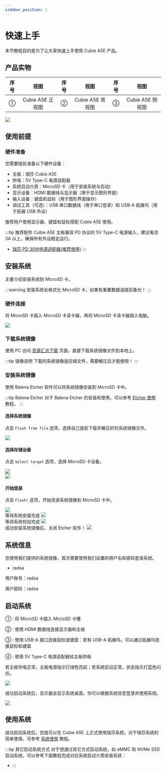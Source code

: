 ```yaml
---
sidebar_position: 1
---
```


# 快速上手

本节教程目的是为了让大家快速上手使用 Cubie A5E 产品。

## 产品实物

| 序号 |       视图       | 序号 |       视图       | 序号 |       视图       |
| :--: | :--------------: | :--: | :--------------: | :--: | :--------------: |
|  ①   | Cubie A5E 正视图 |  ②   | Cubie A5E 背视图 |  ③   | Cubie A5E 侧视图 |

<div style={{textAlign: 'center'}}>
   <img src="/img/cubie/a5e/cubie_a5e_view.webp" style={{width: '100%', maxWidth: '1200px'}} />
</div>

## 使用前提

### 硬件准备

您需要提前准备以下硬件设备：

- 主板：瑞莎 Cubie A5E
- 供电：5V Type-C 电源适配器
- 系统启动介质：MicroSD 卡（用于安装系统与启动）
- 显示设备：HDMI 数据线与显示器（用于显示图形界面）
- 输入设备：键盘和鼠标（用于图形界面操作）
- 调试工具（可选）：USB 串口数据线（用于串口登录）和 USB-A 拓展坞（用于拓展 USB 外设）

推荐用户使用显示器、键盘和鼠标搭配 Cubie A5E 使用。

:::tip 推荐配件
Cubie A5E 主板兼容 PD 协议的 5V Type-C 电源输入，建议电流 3A 以上，确保所有外设稳定运行。

- [瑞莎 PD 30W电源适配器(推荐使用)](https://radxa.com/products/accessories/power-pd-30w)
  :::

## 安装系统

主要介绍安装系统到 MicroSD 卡。

:::warning
安装系统会格式化 MicroSD 卡，如果有重要数据请提前备份！
:::

### 硬件连接

将 MicroSD 卡插入 MicroSD 卡读卡器，再将 MicroSD 卡读卡器插入电脑。

<div style={{ textAlign: "center" }}>
  <img
    src="/img/common/radxa-os/install-system/sd-reader.webp"
    style={{ width: "100%", maxWidth: "1200px" }}
  />
</div>

### 下载系统镜像

使用 PC 访问 [资源汇总下载](../download) 页面，直接下载系统镜像文件到本地上。

:::tip 镜像说明
下载的系统镜像是压缩文件，需要解压后才能使用！
:::

### 安装系统镜像

使用 Balena Etcher 软件可以将系统镜像安装到 MicroSD 卡中。

:::tip Balena Etcher
对于 Balena Etcher 的安装和使用，可以参考 [Etcher 使用](/common/radxa-os/install-system/balena-etcher) 教程。
:::

#### 选择系统镜像

点击 `Flash from file` 选项，选择自己提前下载并解压好的系统镜像文件。

<div style={{ textAlign: "center" }}>
  <img
    src="/img/common/radxa-os/install-system/etcher-select-image.webp"
    style={{ width: "100%", maxWidth: "1200px" }}
  />
</div>

#### 选择存储设备

点击 `Select target` 选项，选择 MicroSD 卡设备。

<div style={{ textAlign: "center" }}>
  <img
    src="/img/common/radxa-os/install-system/etcher-select-sd-01.webp"
    style={{ width: "100%", maxWidth: "1200px" }}
  />
</div>

<div style={{ textAlign: "center" }}>
  <img
    src="/img/common/radxa-os/install-system/etcher-select-sd-02.webp"
    style={{ width: "100%", maxWidth: "1200px" }}
  />
</div>

#### 开始烧录

点击 `Flash!` 选项，开始烧录系统镜像到 MicroSD 卡中。

<div style={{ textAlign: "center" }}>
  <img
    src="/img/common/radxa-os/install-system/etcher-flash.webp"
    style={{ width: "100%", maxWidth: "1200px" }}
  />
</div>

<div style={{ textAlign: "center" }}>
  等待系统安装完成
  <img
    src="/img/common/radxa-os/install-system/etcher-flashing.webp"
    style={{ width: "100%", maxWidth: "1200px" }}
  />
</div>

<div style={{ textAlign: "center" }}>
  等待系统校验完成
  <img
    src="/img/common/radxa-os/install-system/etcher-valid.webp"
    style={{ width: "100%", maxWidth: "1200px" }}
  />
</div>

<div style={{ textAlign: "center" }}>
  成功安装系统镜像后，关闭 Etcher 软件！
  <img
    src="/img/common/radxa-os/install-system/etcher-completed.webp"
    style={{ width: "100%", maxWidth: "1200px" }}
  />
</div>

## 系统信息

您使用我们提供的系统镜像，首次需要使用我们设置的用户名和密码登录系统。

- radxa

用户账号：radxa

用户密码：radxa

## 启动系统

① : 将 MicroSD 卡插入 MicroSD 卡槽

② : 使用 HDMI 数据线连接显示器和主板

③ : 使用 USB-A 接口连接鼠标或键盘：若有 USB-A 拓展坞，可以通过拓展坞连接鼠标和键盘

④ : 使用 5V Type-C 电源适配器给主板供电

若主板供电正常，主板电源指示灯绿色亮起；若系统启动正常，状态指示灯蓝色闪烁。

<div style={{textAlign: 'center'}}>
   <img src="/img/cubie/a5e/a5e-quickly-start.webp" style={{width: '100%', maxWidth: '1200px'}} />
</div>

成功启动系统后，显示器会显示系统桌面，你可以根据系统信息登录并使用系统。

<div style={{textAlign: 'center'}}>
   <img src="/img/common/radxa-os/system-config/vnc-debian11-succ.webp" style={{width: '100%', maxWidth: '1200px'}} />
</div>

## 使用系统

成功启动系统后，您就可以在 Cubie A5E 上正式使用瑞莎系统，对于瑞莎系统的简单使用，可参考 [系统使用](../system-config) 教程。

:::tip 其它启动系统方式
对于想通过其它方式启动系统，如 eMMC 和 NVMe SSD 启动系统，可以参考下面教程完成对应系统启动介质安装系统：

- :::
